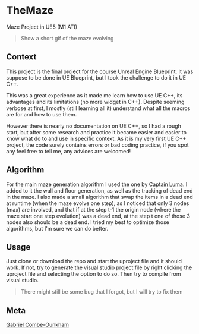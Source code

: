 # TheMaze
Maze Project in UE5 (M1 ATI)

> Show a short gif of the maze evolving

## Context
This project is the final project for the course Unreal Engine Blueprint.
It was suppose to be done in UE Blueprint, but I took the challenge to do it in UE C++.

This was a great experience as it made me learn how to use UE C++, its advantages and its limitations (no more widget in C++). Despite seeming verbose at first, I mostly (still learning all it) understand what all the macros are for and how to use them.

However there is nearly no documentation on UE C++, so I had a rough start, but after some research and practice it became easier and easier to know what do to and use in specific context.
As it is my very first UE C++ project, the code surely contains errors or bad coding practice, if you spot any feel free to tell me, any advices are welcomed!

## Algorithm
For the main maze generation algorithm I used the one by [Captain Luma](https://github.com/CaptainLuma/New-Maze-Generating-Algorithm). I added to it the wall and floor generation, as well as the tracking of dead end in the maze. I also made a small algorithm that swap the items in a dead end at runtime (when the maze evolve one step), as I noticed that only 3 nodes (max) are involved, and that if at the step t-1 the origin node (where the maze start one step evolution) was a dead end, at the step t one of those 3 nodes also should be a dead end. 
I tried my best to optimize those algorithms, but I'm sure we can do better.

## Usage
Just clone or download the repo and start the uproject file and it should work.
If not, try to generate the visual studio project file by right clicking the uproject file and selecting the option to do so. Then try to compile from visual studio.

> There might still be some bug that I forgot, but I will try to fix them

## Meta

[Gabriel Combe-Ounkham](https://github.com/gabriel-combe)